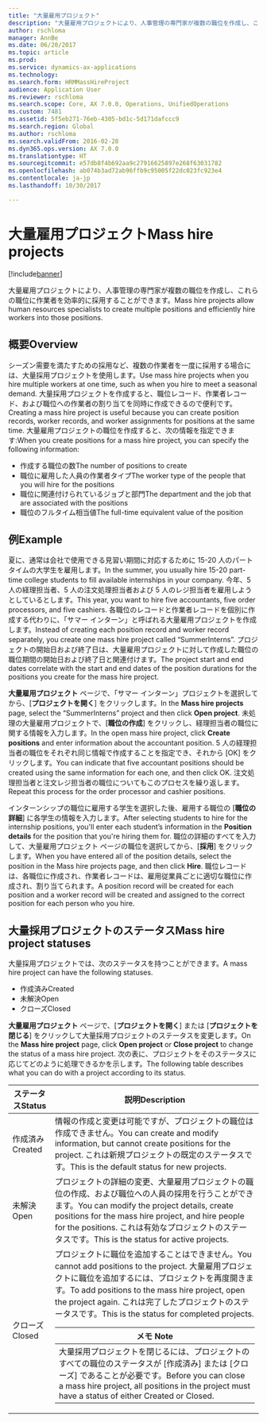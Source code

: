 ```yaml
---
title: "大量雇用プロジェクト"
description: "大量雇用プロジェクトにより、人事管理の専門家が複数の職位を作成し、これらの職位に作業者を効率的に採用することができます。"
author: rschloma
manager: AnnBe
ms.date: 06/20/2017
ms.topic: article
ms.prod: 
ms.service: dynamics-ax-applications
ms.technology: 
ms.search.form: HRMMassHireProject
audience: Application User
ms.reviewer: rschloma
ms.search.scope: Core, AX 7.0.0, Operations, UnifiedOperations
ms.custom: 7481
ms.assetid: 5f5eb271-76eb-4305-bd1c-5d171dafccc9
ms.search.region: Global
ms.author: rschloma
ms.search.validFrom: 2016-02-28
ms.dyn365.ops.version: AX 7.0.0
ms.translationtype: HT
ms.sourcegitcommit: e57db8f4b692aa9c27916625897e268f63031782
ms.openlocfilehash: ab074b3ad72ab96ffb9c95005f22dc023fc923e4
ms.contentlocale: ja-jp
ms.lasthandoff: 10/30/2017

---
```


# <a name="mass-hire-projects"></a><span data-ttu-id="61b8c-103">大量雇用プロジェクト</span><span class="sxs-lookup"><span data-stu-id="61b8c-103">Mass hire projects</span></span>

[!include[banner](../includes/banner.md)]


<span data-ttu-id="61b8c-104">大量雇用プロジェクトにより、人事管理の専門家が複数の職位を作成し、これらの職位に作業者を効率的に採用することができます。</span><span class="sxs-lookup"><span data-stu-id="61b8c-104">Mass hire projects allow human resources specialists to create multiple positions and efficiently hire workers into those positions.</span></span>

<a name="overview"></a><span data-ttu-id="61b8c-105">概要</span><span class="sxs-lookup"><span data-stu-id="61b8c-105">Overview</span></span>
--------

<span data-ttu-id="61b8c-106">シーズン需要を満たすための採用など、複数の作業者を一度に採用する場合には、大量採用プロジェクトを使用します。</span><span class="sxs-lookup"><span data-stu-id="61b8c-106">Use mass hire projects when you hire multiple workers at one time, such as when you hire to meet a seasonal demand.</span></span> <span data-ttu-id="61b8c-107">大量採用プロジェクトを作成すると、職位レコード、作業者レコード、および職位への作業者の割り当てを同時に作成できるので便利です。</span><span class="sxs-lookup"><span data-stu-id="61b8c-107">Creating a mass hire project is useful because you can create position records, worker records, and worker assignments for positions at the same time.</span></span> <span data-ttu-id="61b8c-108">大量雇用プロジェクトの職位を作成すると、次の情報を指定できます:</span><span class="sxs-lookup"><span data-stu-id="61b8c-108">When you create positions for a mass hire project, you can specify the following information:</span></span>
-   <span data-ttu-id="61b8c-109">作成する職位の数</span><span class="sxs-lookup"><span data-stu-id="61b8c-109">The number of positions to create</span></span>
-   <span data-ttu-id="61b8c-110">職位に雇用した人員の作業者タイプ</span><span class="sxs-lookup"><span data-stu-id="61b8c-110">The worker type of the people that you will hire for the positions</span></span>
-   <span data-ttu-id="61b8c-111">職位に関連付けられているジョブと部門</span><span class="sxs-lookup"><span data-stu-id="61b8c-111">The department and the job that are associated with the positions</span></span>
-   <span data-ttu-id="61b8c-112">職位のフルタイム相当値</span><span class="sxs-lookup"><span data-stu-id="61b8c-112">The full-time equivalent value of the position</span></span>

## <a name="example"></a><span data-ttu-id="61b8c-113">例</span><span class="sxs-lookup"><span data-stu-id="61b8c-113">Example</span></span>
<span data-ttu-id="61b8c-114">夏に、通常は会社で使用できる見習い期間に対応するために 15-20 人のパートタイムの大学生を雇用します。</span><span class="sxs-lookup"><span data-stu-id="61b8c-114">In the summer, you usually hire 15-20 part-time college students to fill available internships in your company.</span></span> <span data-ttu-id="61b8c-115">今年、5 人の経理担当者、5 人の注文処理担当者および 5 人のレジ担当者を雇用しようとしているとします。</span><span class="sxs-lookup"><span data-stu-id="61b8c-115">This year, you want to hire five accountants, five order processors, and five cashiers.</span></span> <span data-ttu-id="61b8c-116">各職位のレコードと作業者レコードを個別に作成する代わりに、「サマー インターン」と呼ばれる大量雇用プロジェクトを作成します。</span><span class="sxs-lookup"><span data-stu-id="61b8c-116">Instead of creating each position record and worker record separately, you create one mass hire project called “SummerInterns”.</span></span> <span data-ttu-id="61b8c-117">プロジェクトの開始日および終了日は、大量雇用プロジェクトに対して作成した職位の職位期間の開始日および終了日と関連付けます。</span><span class="sxs-lookup"><span data-stu-id="61b8c-117">The project start and end dates correlate with the start and end dates of the position durations for the positions you create for the mass hire project.</span></span> 

<span data-ttu-id="61b8c-118">**大量雇用プロジェクト** ページで、「サマー インターン」プロジェクトを選択してから、[**プロジェクトを開く**] をクリックします。</span><span class="sxs-lookup"><span data-stu-id="61b8c-118">In the **Mass hire projects** page, select the “SummerInterns” project and then click **Open project**.</span></span> <span data-ttu-id="61b8c-119">未処理の大量雇用プロジェクトで、[**職位の作成**] をクリックし、経理担当者の職位に関する情報を入力します。</span><span class="sxs-lookup"><span data-stu-id="61b8c-119">In the open mass hire project, click **Create positions** and enter information about the accountant position.</span></span> <span data-ttu-id="61b8c-120">5 人の経理担当者の職位をそれぞれ同じ情報で作成することを指定でき、それから [OK] をクリックします。</span><span class="sxs-lookup"><span data-stu-id="61b8c-120">You can indicate that five accountant positions should be created using the same information for each one, and then click OK.</span></span> <span data-ttu-id="61b8c-121">注文処理担当者と注文レジ担当者の職位についてもこのプロセスを繰り返します。</span><span class="sxs-lookup"><span data-stu-id="61b8c-121">Repeat this process for the order processor and cashier positions.</span></span> 

<span data-ttu-id="61b8c-122">インターンシップの職位に雇用する学生を選択した後、雇用する職位の [**職位の詳細**] に各学生の情報を入力します。</span><span class="sxs-lookup"><span data-stu-id="61b8c-122">After selecting students to hire for the internship positions, you'll enter each student’s information in the **Position details** for the position that you're hiring them for.</span></span> <span data-ttu-id="61b8c-123">職位の詳細のすべてを入力して、大量雇用プロジェクト ページの職位を選択してから、[**採用**] をクリックします。</span><span class="sxs-lookup"><span data-stu-id="61b8c-123">When you have entered all of the position details, select the position in the Mass hire projects page, and then click **Hire**.</span></span> <span data-ttu-id="61b8c-124">職位レコードは、各職位に作成され、作業者レコードは、雇用従業員ごとに適切な職位に作成され、割り当てられます。</span><span class="sxs-lookup"><span data-stu-id="61b8c-124">A position record will be created for each position and a worker record will be created and assigned to the correct position for each person who you hire.</span></span>

## <a name="mass-hire-project-statuses"></a><span data-ttu-id="61b8c-125">大量採用プロジェクトのステータス</span><span class="sxs-lookup"><span data-stu-id="61b8c-125">Mass hire project statuses</span></span>
<span data-ttu-id="61b8c-126">大量採用プロジェクトでは、次のステータスを持つことができます。</span><span class="sxs-lookup"><span data-stu-id="61b8c-126">A mass hire project can have the following statuses.</span></span>
-   <span data-ttu-id="61b8c-127">作成済み</span><span class="sxs-lookup"><span data-stu-id="61b8c-127">Created</span></span>
-   <span data-ttu-id="61b8c-128">未解決</span><span class="sxs-lookup"><span data-stu-id="61b8c-128">Open</span></span>
-   <span data-ttu-id="61b8c-129">クローズ</span><span class="sxs-lookup"><span data-stu-id="61b8c-129">Closed</span></span>

<span data-ttu-id="61b8c-130">**大量雇用プロジェクト** ページで、[**プロジェクトを開く**] または [**プロジェクトを閉じる**] をクリックして大量採用プロジェクトのステータスを変更します。</span><span class="sxs-lookup"><span data-stu-id="61b8c-130">On the **Mass hire project** page, click **Open project** or **Close project** to change the status of a mass hire project.</span></span> <span data-ttu-id="61b8c-131">次の表に、プロジェクトをそのステータスに応じてどのように処理できるかを示します。</span><span class="sxs-lookup"><span data-stu-id="61b8c-131">The following table describes what you can do with a project according to its status.</span></span>

<table>
<thead>
<tr class="header">
<th><span data-ttu-id="61b8c-132">ステータス</span><span class="sxs-lookup"><span data-stu-id="61b8c-132">Status</span></span></th>
<th><span data-ttu-id="61b8c-133">説明</span><span class="sxs-lookup"><span data-stu-id="61b8c-133">Description</span></span></th>
</tr>
</thead>
<tbody>
<tr class="odd">
<td><span data-ttu-id="61b8c-134">作成済み</span><span class="sxs-lookup"><span data-stu-id="61b8c-134">Created</span></span></td>
<td><span data-ttu-id="61b8c-135">情報の作成と変更は可能ですが、プロジェクトの職位は作成できません。</span><span class="sxs-lookup"><span data-stu-id="61b8c-135">You can create and modify information, but cannot create positions for the project.</span></span> <span data-ttu-id="61b8c-136">これは新規プロジェクトの既定のステータスです。</span><span class="sxs-lookup"><span data-stu-id="61b8c-136">This is the default status for new projects.</span></span></td>
</tr>
<tr class="even">
<td><span data-ttu-id="61b8c-137">未解決</span><span class="sxs-lookup"><span data-stu-id="61b8c-137">Open</span></span></td>
<td><span data-ttu-id="61b8c-138">プロジェクトの詳細の変更、大量雇用プロジェクトの職位の作成、および職位への人員の採用を行うことができます。</span><span class="sxs-lookup"><span data-stu-id="61b8c-138">You can modify the project details, create positions for the mass hire project, and hire people for the positions.</span></span> <span data-ttu-id="61b8c-139">これは有効なプロジェクトのステータスです。</span><span class="sxs-lookup"><span data-stu-id="61b8c-139">This is the status for active projects.</span></span></td>
</tr>
<tr class="odd">
<td><span data-ttu-id="61b8c-140">クローズ</span><span class="sxs-lookup"><span data-stu-id="61b8c-140">Closed</span></span></td>
<td><span data-ttu-id="61b8c-141">プロジェクトに職位を追加することはできません。</span><span class="sxs-lookup"><span data-stu-id="61b8c-141">You cannot add positions to the project.</span></span> <span data-ttu-id="61b8c-142">大量雇用プロジェクトに職位を追加するには、プロジェクトを再度開きます。</span><span class="sxs-lookup"><span data-stu-id="61b8c-142">To add positions to the mass hire project, open the project again.</span></span> <span data-ttu-id="61b8c-143">これは完了したプロジェクトのステータスです。</span><span class="sxs-lookup"><span data-stu-id="61b8c-143">This is the status for completed projects.</span></span>
<div class="alert">
<table>
<thead>
<tr class="header">
<th><span data-ttu-id="61b8c-144"><strong>メモ </strong></span><span class="sxs-lookup"><span data-stu-id="61b8c-144"><strong>Note</strong></span></span></th>
</tr>
</thead>
<tbody>
<tr class="odd">
<td><span data-ttu-id="61b8c-145">大量採用プロジェクトを閉じるには、プロジェクトのすべての職位のステータスが [作成済み] または [クローズ] であることが必要です。</span><span class="sxs-lookup"><span data-stu-id="61b8c-145">Before you can close a mass hire project, all positions in the project must have a status of either Created or Closed.</span></span></td>
</tr>
</tbody>
</table>
</div></td>
</tr>
</tbody>
</table>

 






